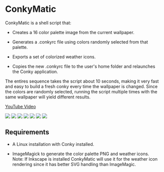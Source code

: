 # ConkyMatic
ConkyMatic is a shell script that:

* Creates a 16 color palette image from the current wallpaper.

* Generates a .conkyrc file using colors randomly selected from that palette. 

* Exports a set of colorized weather icons.

* Copies the new .conkyrc file to the user's home folder and relaunches the Conky application.

The entires sequence takes the script about 10 seconds, making it very fast and easy to build a fresh conky every time the wallpaper is changed. Since the colors are randomly selected, running the script multiple times with the same wallpaper will yield different results.

[YouTube Video](https://youtu.be/sq9HvFkPffM)

<img src="https://i.imgur.com/5C8xmwo.png" />

<img src="https://i.imgur.com/Za81gmK.png" />

<img src="https://i.imgur.com/Z6UPjym.png" />

<img src="https://i.imgur.com/lKZKCx3.png" />

<img src="https://i.imgur.com/rsVC1AX.png" />

<img src="https://i.imgur.com/YBHxfg1.png" />

<img src="https://i.imgur.com/mBXnK3t.png" />

## Requirements
* A Linux installation with Conky installed.

* ImageMagick to generate the color palette PNG and weather icons. Note: If Inkscape is installed ConkyMatic will use it for the weather icon rendering since it has better SVG handling than ImageMagic.
